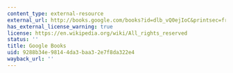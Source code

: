 ```yaml
---
content_type: external-resource
external_url: http://books.google.com/books?id=dlb_vQ0ejIoC&printsec=frontcover
has_external_license_warning: true
license: https://en.wikipedia.org/wiki/All_rights_reserved
status: ''
title: Google Books
uid: 9288b34e-9814-4da3-baa3-2e7f8da322e4
wayback_url: ''
---
```


